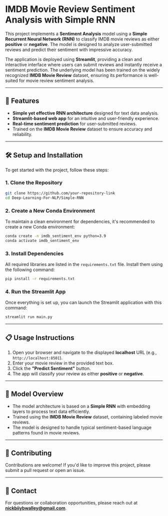 # IMDB Movie Review Sentiment Analysis with Simple RNN

This project implements a **Sentiment Analysis** model using a **Simple Recurrent Neural Network (RNN)** to classify IMDB movie reviews as either **positive** or **negative**. The model is designed to analyze user-submitted reviews and predict their sentiment with impressive accuracy.

The application is deployed using **Streamlit**, providing a clean and interactive interface where users can submit reviews and instantly receive a sentiment prediction. The underlying model has been trained on the widely recognized **IMDB Movie Review** dataset, ensuring its performance is well-suited for movie review sentiment analysis.

---

## 🚀 Features

- **Simple yet effective RNN architecture** designed for text data analysis.
- **Streamlit-based web app** for an intuitive and user-friendly experience.
- **Real-time sentiment prediction** for user-submitted reviews.
- Trained on the **IMDB Movie Review** dataset to ensure accuracy and reliability.

---

## 🛠️ Setup and Installation

To get started with the project, follow these steps:

### 1. Clone the Repository

```bash
git clone https://github.com/your-repository-link
cd Deep-Learning-For-NLP/Simple-RNN
```

### 2. Create a New Conda Environment

To maintain a clean environment for dependencies, it's recommended to create a new Conda environment:

```bash
conda create -n imdb_sentiment_env python=3.9
conda activate imdb_sentiment_env
```

### 3. Install Dependencies

All required libraries are listed in the `requirements.txt` file. Install them using the following command:

```bash
pip install -r requirements.txt
```

### 4. Run the Streamlit App

Once everything is set up, you can launch the Streamlit application with this command:

```bash
streamlit run main.py
```

---

## 📋 Usage Instructions

1. Open your browser and navigate to the displayed **localhost** URL (e.g., `http://localhost:8501`).
2. Enter your movie review in the provided text box.
3. Click the **"Predict Sentiment"** button.
4. The app will classify your review as either **positive** or **negative**.

---

## 🧠 Model Overview

- The model architecture is based on a **Simple RNN** with embedding layers to process text data efficiently.
- Trained using the **IMDB Movie Review** dataset, containing labeled movie reviews.
- The model is designed to handle typical sentiment-based language patterns found in movie reviews.

---

## 🤝 Contributing

Contributions are welcome! If you'd like to improve this project, please submit a pull request or open an issue.

---

## 📧 Contact

For questions or collaboration opportunities, please reach out at **[nickbiiybwalley@gmail.com](mailto:nickbiiybwalley@gmail.com)**.
